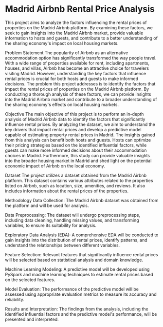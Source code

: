 # Madrid Airbnb Rental Price Analysis

This project aims to analyze the factors influencing the rental prices of properties on the Madrid Airbnb platform. By examining these factors, we seek to gain insights into the Madrid Airbnb market, provide valuable information to hosts and guests, and contribute to a better understanding of the sharing economy's impact on local housing markets.

Problem Statement
The popularity of Airbnb as an alternative accommodation option has significantly transformed the way people travel. With a wide range of properties available for rent, including apartments, houses, and villas, Airbnb has become an attractive choice for travelers visiting Madrid. However, understanding the key factors that influence rental prices is crucial for both hosts and guests to make informed decisions.
The problem this project addresses is to identify the factors that impact the rental prices of properties on the Madrid Airbnb platform. By conducting a thorough analysis of these factors, we can provide insights into the Madrid Airbnb market and contribute to a broader understanding of the sharing economy's effects on local housing markets.

Objective
The main objective of this project is to perform an in-depth analysis of Madrid Airbnb data to identify the factors that significantly influence rental prices. By analyzing the dataset, we aim to understand the key drivers that impact rental prices and develop a predictive model capable of estimating property rental prices in Madrid.
The insights gained from this analysis can benefit both hosts and guests. Hosts can optimize their pricing strategies based on the identified influential factors, while guests can make more informed decisions about their accommodation choices in Madrid. Furthermore, this study can provide valuable insights into the broader housing market in Madrid and shed light on the potential economic impact of Airbnb on the local economy.

Dataset
The project utilizes a dataset obtained from the Madrid Airbnb platform. This dataset contains various attributes related to the properties listed on Airbnb, such as location, size, amenities, and reviews. It also includes information about the rental prices of the properties.

Methodology
Data Collection: The Madrid Airbnb dataset was obtained from the platform and will be used for analysis.

Data Preprocessing: The dataset will undergo preprocessing steps, including data cleaning, handling missing values, and transforming variables, to ensure its suitability for analysis.

Exploratory Data Analysis (EDA): A comprehensive EDA will be conducted to gain insights into the distribution of rental prices, identify patterns, and understand the relationships between different variables.

Feature Selection: Relevant features that significantly influence rental prices will be selected based on statistical analysis and domain knowledge.

Machine Learning Modeling: A predictive model will be developed using PySpark and machine learning techniques to estimate rental prices based on the selected features.

Model Evaluation: The performance of the predictive model will be assessed using appropriate evaluation metrics to measure its accuracy and reliability.

Results and Interpretation: The findings from the analysis, including the identified influential factors and the predictive model's performance, will be presented and interpreted.
